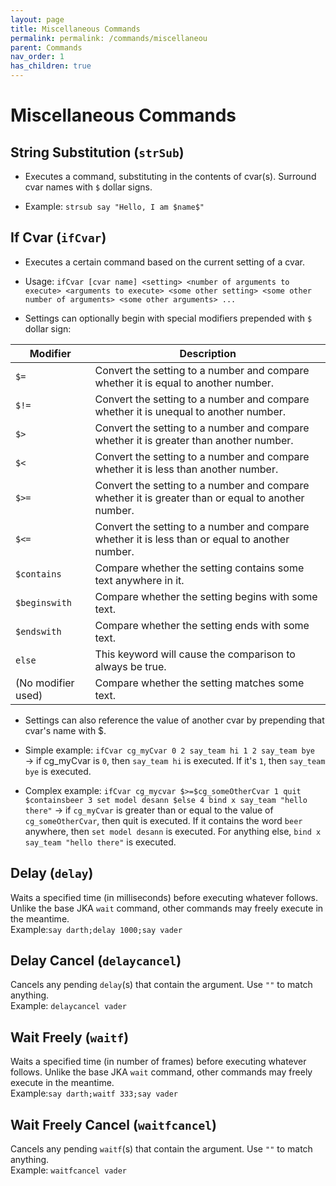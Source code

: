```yaml
---
layout: page
title: Miscellaneous Commands
permalink: permalink: /commands/miscellaneou
parent: Commands
nav_order: 1
has_children: true
---
```


# Miscellaneous Commands

## String Substitution (`strSub`)

-   Executes a command, substituting in the contents of cvar(s). Surround cvar names with `$` dollar signs.

-   Example: `strsub say "Hello, I am $name$"`


## If Cvar (`ifCvar`)

-   Executes a certain command based on the current setting of a cvar.

-   Usage: `ifCvar [cvar name] <setting> <number of arguments to execute> <arguments to execute> <some other setting> <some other number of arguments> <some other arguments> ...`

-   Settings can optionally begin with special modifiers prepended with `$` dollar sign:


| **Modifier**       	| **Description**                                                                                    	|
|--------------------	|----------------------------------------------------------------------------------------------------	|
| `$=`               	| Convert the setting to a number and compare whether it is equal to another number.                 	|
| `$!=`              	| Convert the setting to a number and compare whether it is unequal to another number.               	|
| `$>`               	| Convert the setting to a number and compare whether it is greater than another number.             	|
| `$<`               	| Convert the setting to a number and compare whether it is less than another number.                	|
| `$>=`              	| Convert the setting to a number and compare whether it is greater than or equal to another number. 	|
| `$<=`              	| Convert the setting to a number and compare whether it is less than or equal to another number.    	|
| `$contains`        	| Compare whether the setting contains some text anywhere in it.                                     	|
| `$beginswith`      	| Compare whether the setting begins with some text.                                                 	|
| `$endswith`        	| Compare whether the setting ends with some text.                                                   	|
| `else`             	| This keyword will cause the comparison to always be true.                                          	|
| (No modifier used) 	| Compare whether the setting matches some text.

-   Settings can also reference the value of another cvar by prepending that cvar's name with $.

-   Simple example: `ifCvar cg_myCvar 0 2 say_team hi 1 2 say_team bye` → if cg\_myCvar is `0`, then `say_team hi` is executed. If it's `1`, then `say_team bye` is executed.

-   Complex example: `ifCvar cg_mycvar $>=$cg_someOtherCvar 1 quit $containsbeer 3 set model desann $else 4 bind x say_team "hello there"` → if `cg_myCvar` is greater than or equal to the value of `cg_someOtherCvar`, then quit is executed. If it contains the word `beer` anywhere, then `set model desann` is executed. For anything else, `bind x say_team "hello there"` is executed.

## Delay (`delay`)

Waits a specified time (in milliseconds) before executing whatever follows. Unlike the base JKA `wait` command, other commands may freely execute in the meantime.  
Example:`say darth;​delay 1000;​say vader`

## Delay Cancel (`delaycancel`)

Cancels any pending `delay`(s) that contain the argument. Use `""` to match anything.  
 Example: `delaycancel vader`

## Wait Freely (`waitf`)

Waits a specified time (in number of frames) before executing whatever follows. Unlike the base JKA `wait` command, other commands may freely execute in the meantime.  
Example:`say darth;​waitf 333;​say vader`

## Wait Freely Cancel (`waitfcancel`)

Cancels any pending `waitf`(s) that contain the argument. Use `""` to match anything.  
Example: `waitfcancel vader`